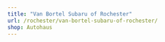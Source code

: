 ```yaml
---
title: "Van Bortel Subaru of Rochester"
url: /rochester/van-bortel-subaru-of-rochester/
shop: Autohaus
---
```

